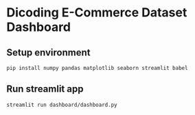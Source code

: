 # Dicoding E-Commerce Dataset Dashboard

## Setup environment

`pip install numpy pandas matplotlib seaborn streamlit babel`

## Run streamlit app

`streamlit run dashboard/dashboard.py`
